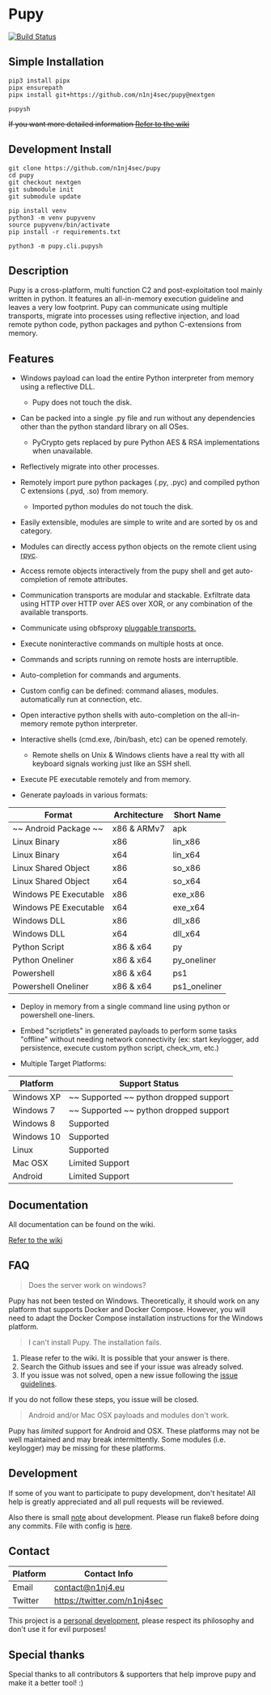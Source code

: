 # Pupy

[![Build Status](https://api.travis-ci.org/n1nj4sec/pupy.svg?branch=unstable)](https://travis-ci.org/n1nj4sec/pupy)

## Simple Installation

```
pip3 install pipx
pipx ensurepath
pipx install git+https://github.com/n1nj4sec/pupy@nextgen

pupysh
```
~~If you want more detailed information [Refer to the wiki](https://github.com/n1nj4sec/pupy/wiki/Installation)~~

## Development Install

```
git clone https://github.com/n1nj4sec/pupy
cd pupy
git checkout nextgen
git submodule init
git submodule update

pip install venv
python3 -m venv pupyvenv
source pupyvenv/bin/activate
pip install -r requirements.txt

python3 -m pupy.cli.pupysh
```

## Description

Pupy is a cross-platform, multi function C2 and post-exploitation tool mainly written in python. It features an all-in-memory execution guideline and leaves a very low footprint. Pupy can communicate using multiple transports, migrate into processes using reflective injection, and load remote python code, python packages and python C-extensions from memory.

## Features

- Windows payload can load the entire Python interpreter from memory using a reflective DLL.
	- Pupy does not touch the disk.

- Can be packed into a single .py file and run without any dependencies other than the python standard library on all OSes.
	- PyCrypto gets replaced by pure Python AES & RSA implementations when unavailable.

- Reflectively migrate into other processes.
- Remotely import pure python packages (.py, .pyc) and compiled python C extensions (.pyd, .so) from memory.
	- Imported python modules do not touch the disk.

- Easily extensible, modules are simple to write and are sorted by os and category.

- Modules can directly access python objects on the remote client using [rpyc](https://github.com/tomerfiliba/rpyc).

- Access remote objects interactively from the pupy shell and get auto-completion of remote attributes.

- Communication transports are modular and stackable. Exfiltrate data using HTTP over HTTP over AES over XOR, or any combination of the available transports.

- Communicate using obfsproxy [pluggable transports.](https://www.torproject.org/docs/pluggable-transports.html.en)

- Execute noninteractive commands on multiple hosts at once.

- Commands and scripts running on remote hosts are interruptible.

- Auto-completion for commands and arguments.

- Custom config can be defined: command aliases, modules. automatically run at connection, etc.

- Open interactive python shells with auto-completion on the all-in-memory remote python interpreter.

- Interactive shells (cmd.exe, /bin/bash, etc) can be opened remotely.
	- Remote shells on Unix & Windows clients have a real tty with all keyboard signals working just like an SSH shell.

- Execute PE executable remotely and from memory.

- Generate payloads in various formats:

| Format | Architecture | Short Name |
|---|---|---|
~~ Android Package ~~ | x86 & ARMv7 | apk
Linux Binary | x86 | lin_x86
Linux Binary | x64 | lin_x64
Linux Shared Object | x86 | so_x86
Linux Shared Object | x64 | so_x64
Windows PE Executable | x86 | exe_x86
Windows PE Executable | x64 | exe_x64
Windows DLL | x86 | dll_x86
Windows DLL | x64 | dll_x64
Python Script | x86 & x64 | py
Python Oneliner | x86 & x64 | py_oneliner
Powershell | x86 & x64 | ps1
Powershell Oneliner | x86 & x64 | ps1_oneliner

- Deploy in memory from a single command line using python or powershell one-liners.

- Embed "scriptlets" in generated payloads to perform some tasks "offline" without needing network connectivity (ex: start keylogger, add persistence, execute custom python script, check_vm, etc.)

- Multiple Target Platforms:

| Platform | Support Status |
|---|---|
Windows XP | ~~ Supported ~~ python dropped support
Windows 7 | ~~ Supported ~~ python dropped support
Windows 8 | Supported
Windows 10 | Supported
Linux | Supported
Mac OSX | Limited Support
Android | Limited Support

## Documentation

All documentation can be found on the wiki.

[Refer to the wiki](https://github.com/n1nj4sec/pupy/wiki)

## FAQ

> Does the server work on windows?

Pupy has not been tested on Windows. Theoretically, it should work on any platform that supports Docker and Docker Compose. However, you will need to adapt the Docker Compose installation instructions for the Windows platform.

> I can't install Pupy. The installation fails.

1. Please refer to the wiki. It is possible that your answer is there.
2. Search the Github issues and see if your issue was already solved.
3. If you issue was not solved, open a new issue following the [issue guidelines](https://github.com/n1nj4sec/pupy/wiki/Issue-Guidelines).

If you do not follow these steps, you issue will be closed.

> Android and/or Mac OSX payloads and modules don't work.

Pupy has _limited_ support for Android and OSX. These platforms may not be well maintained and may break intermittently. Some modules (i.e. keylogger) may be missing for these platforms.

## Development

If some of you want to participate to pupy development, don't hesitate! All help is greatly appreciated and all pull requests will be reviewed.

Also there is small [note](https://github.com/n1nj4sec/pupy/wiki/Development) about development. Please run flake8 before doing any commits. File with config is [here](pupy/tox.ini).

## Contact

| Platform | Contact Info |
|---|---|
Email | contact@n1nj4.eu
Twitter | https://twitter.com/n1nj4sec

This project is a [personal development](https://en.wikipedia.org/wiki/Personal_development), please respect its philosophy and don't use it for evil purposes!

## Special thanks

Special thanks to all contributors & supporters that help improve pupy and make it a better tool! :)
